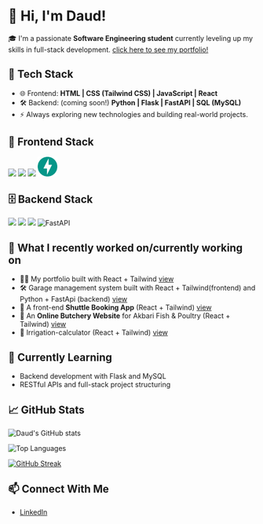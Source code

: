 # 👋 Hi, I'm Daud!

🎓 I'm a passionate **Software Engineering student** currently leveling up my skills in full-stack development.
[click here to see my portfolio!](https://daud-portfolio-nu.vercel.app/)

## 🚀 Tech Stack
- 🌐 Frontend: **HTML | CSS (Tailwind CSS) | JavaScript | React**
- 🛠️ Backend: (coming soon!) **Python | Flask | FastAPI | SQL (MySQL)**
- ⚡ Always exploring new technologies and building real-world projects.

## 🎨 Frontend Stack
<p align="left">
  <img src="https://cdn.jsdelivr.net/gh/devicons/devicon/icons/html5/html5-original.svg" width="40px" />
  <img src="https://cdn.jsdelivr.net/gh/devicons/devicon/icons/css3/css3-original.svg" width="40px" />
  <img src="https://cdn.jsdelivr.net/gh/devicons/devicon/icons/javascript/javascript-original.svg" width="40px" />
  <img src="https://github.com/devicons/devicon/blob/master/icons/fastapi/fastapi-original.svg" width="40px" />
</p>

## 🗄️ Backend Stack
<p>
  <img src="https://cdn.jsdelivr.net/gh/devicons/devicon/icons/python/python-original.svg" width="40px" />
  <img src="https://cdn.jsdelivr.net/gh/devicons/devicon/icons/flask/flask-original.svg" width="40px" />
  <img src="https://cdn.jsdelivr.net/gh/devicons/devicon/icons/mysql/mysql-original.svg" width="40px" />
  <img src="https://fastapi.tiangolo.com/img/logo-margin/logo-teal.png" alt="FastAPI" width="40px" />
</p>


## 🎯 What I recently worked on/currently working on
- 👨‍💻 My portfolio built with React + Tailwind [view](https://daud-portfolio-nu.vercel.app/)
- 🛠️ Garage management system built with React + Tailwind(frontend) and Python + FastApi (backend) [view](https://garage-app-pi.vercel.app/)
- 🚌 A front-end **Shuttle Booking App** (React + Tailwind) [view](https://project-phase-2-kappa.vercel.app/)
- 🍗 An **Online Butchery Website** for Akbari Fish & Poultry (React + Tailwind) [view](https://akbari-fish-poultry.vercel.app/)
- 🌱 Irrigation-calculator (React + Tailwind) [view](https://irrigation-calculator-chi.vercel.app/)

## 🌱 Currently Learning
- Backend development with Flask and MySQL
- RESTful APIs and full-stack project structuring

## 📈 GitHub Stats
![Daud's GitHub stats](https://github-readme-stats.vercel.app/api?username=DaudElmoge&show_icons=true&theme=radical)

![Top Languages](https://github-readme-stats.vercel.app/api/top-langs/?username=DaudElmoge&layout=compact&theme=tokyonight)

[![GitHub Streak](https://streak-stats.demolab.com?user=DaudElmoge&theme=radical&border_radius=10)](https://git.io/streak-stats)

## 📫 Connect With Me
- [LinkedIn](https://www.linkedin.com/in/daud-abdiwahab-elmoge/)


